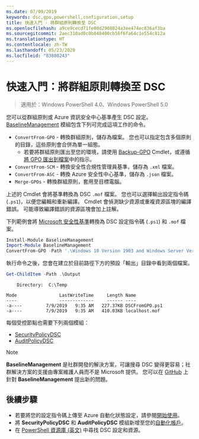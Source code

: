 ```yaml
---
ms.date: 07/09/2019
keywords: dsc,gpo,powershell,configuration,setup
title: 快速入門 - 將群組原則轉換至 DSC
ms.openlocfilehash: a9ce9cecd71fe00d2908024a3ee474ec836af3ba
ms.sourcegitcommit: 2aec310ad0c0b048400cb56f6fa64c1e554c812a
ms.translationtype: HT
ms.contentlocale: zh-TW
ms.lasthandoff: 05/23/2020
ms.locfileid: "83808243"
---
```

# <a name="quickstart-convert-group-policy-into-dsc"></a>快速入門：將群組原則轉換至 DSC

> 適用於：Windows PowerShell 4.0、Windows PowerShell 5.0

您可以從群組原則或 Azure 資訊安全中心基準產生 DSC 設定。 [BaselineManagement](https://www.powershellgallery.com/packages/BaselineManagement) 模組包含下列可完成這項工作的命令。

- `ConvertFrom-GPO` - 轉換群組原則，儲存為檔案。 您也可以指定包含多個原則的目錄，這些原則會合併為單一組態。
  - 若要將群組原則匯出至您的環境，請使用 [Backup-GPO](/powershell/module/grouppolicy/backup-gpo?view=win10-ps) Cmdlet，或遵循[將 GPO 匯出到檔案](/microsoft-desktop-optimization-pack/agpm/export-a-gpo-to-a-file)中的指示。
- `ConvertFrom-SCM` - 轉換安全性合規性管理員基準，儲存為 `.xml` 檔案。
- `ConvertFrom-ASC` - 轉換 Azure 安全性中心基準，儲存為 `.json` 檔案。
- `Merge-GPOs` - 轉換群組原則，套用至目標電腦。

上述的 Cmdlet 會將基準轉換為 DSC `.mof` 檔案。 您也可以選擇輸出設定指令碼 (`.ps1`)，以便您編輯和重新編譯。 Cmdlet 會偵測缺少資源或重複資源區塊的編譯錯誤。 可能導致編譯錯誤的資源區塊會加上註解。

下列範例會將 [Microsoft 安全性基準](https://www.microsoft.com/en-us/download/details.aspx?id=55319)轉換為 DSC 設定指令碼 (`.ps1`) 和 `.mof` 檔案。

```powershell
Install-Module BaselineManagement
Import-Module BaselineManagement
ConvertFrom-GPO -Path '.\Windows 10 Version 1903 and Windows Server Version 1903 Security Baseline\GPOs\' -OutputConfigurationScript
```

執行命令之後，您會在建立於目前路徑下方的預設「輸出」目錄中看到兩個檔案。

```powershell
Get-ChildItem -Path .\Output
```

```Output
    Directory:  C:\Temp

Mode                LastWriteTime     Length Name
----                -------------     ------ ----
-a----         7/9/2019   9:35 AM   227.37KB DSCFromGPO.ps1
-a----         7/9/2019   9:35 AM   410.03KB localhost.mof
```

每個受控節點也需要下列兩個模組：

- [SecurityPolicyDSC](https://www.powershellgallery.com/packages/SecurityPolicyDsc)
- [AuditPolicyDSC](https://www.powershellgallery.com/packages/AuditPolicyDsc)

> [!NOTE]
> **BaselineManagement** 是社群開發的解決方案，可讓搜尋 DSC 變得更容易；社群解決方案的支援由專案維護人員而不是 Microsoft 提供。 您可以在 [GitHub](https://github.com/microsoft/BaselineManagement) 上針對 **BaselineManagement** 提出新的問題。

## <a name="next-steps"></a>後續步驟

- 若要將您的設定指令碼上傳至 Azure 自動化狀態設定，請參閱[開始使用](/azure/automation/automation-dsc-getting-started#importing-a-configuration-into-azure-automation)。
- 將 **SecurityPolicyDSC** 和 **AuditPolicyDSC** 模組新增至您的[自動化帳戶](/azure/automation/shared-resources/modules)。
- 在 [PowerShell 資源庫 (英文)](https://www.powershellgallery.com/) 中尋找 DSC 設定和資源。
